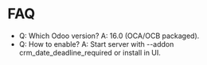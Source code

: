 # FAQ

- Q: Which Odoo version? A: 16.0 (OCA/OCB packaged).
- Q: How to enable? A: Start server with --addon crm_date_deadline_required or install in UI.
